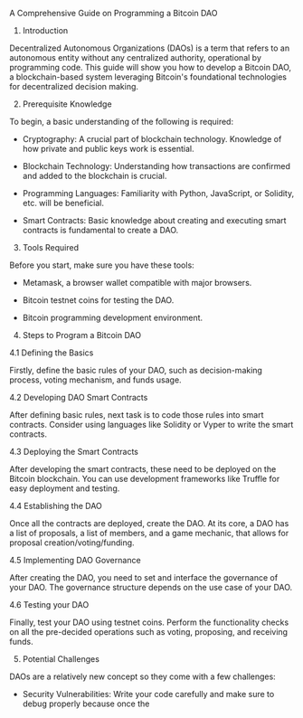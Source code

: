 A Comprehensive Guide on Programming a Bitcoin DAO 

1. Introduction

Decentralized Autonomous Organizations (DAOs) is a term that refers to an autonomous entity without any centralized authority, operational by programming code. This guide will show you how to develop a Bitcoin DAO, a blockchain-based system leveraging Bitcoin's foundational technologies for decentralized decision making. 

2. Prerequisite Knowledge

To begin, a basic understanding of the following is required:

- Cryptography: A crucial part of blockchain technology. Knowledge of how private and public keys work is essential.

- Blockchain Technology: Understanding how transactions are confirmed and added to the blockchain is crucial.  

- Programming Languages: Familiarity with Python, JavaScript, or Solidity, etc. will be beneficial.

- Smart Contracts: Basic knowledge about creating and executing smart contracts is fundamental to create a DAO. 

3. Tools Required

Before you start, make sure you have these tools:

- Metamask, a browser wallet compatible with major browsers.

- Bitcoin testnet coins for testing the DAO.

- Bitcoin programming development environment.

4. Steps to Program a Bitcoin DAO

4.1 Defining the Basics

Firstly, define the basic rules of your DAO, such as decision-making process, voting mechanism, and funds usage.

4.2 Developing DAO Smart Contracts

After defining basic rules, next task is to code those rules into smart contracts. Consider using languages like Solidity or Vyper to write the smart contracts.

4.3 Deploying the Smart Contracts

After developing the smart contracts, these need to be deployed on the Bitcoin blockchain. You can use development frameworks like Truffle for easy deployment and testing.

4.4 Establishing the DAO

Once all the contracts are deployed, create the DAO. At its core, a DAO has a list of proposals, a list of members, and a game mechanic, that allows for proposal creation/voting/funding.

4.5 Implementing DAO Governance

After creating the DAO, you need to set and interface the governance of your DAO. The governance structure depends on the use case of your DAO. 

4.6 Testing your DAO

Finally, test your DAO using testnet coins. Perform the functionality checks on all the pre-decided operations such as voting, proposing, and receiving funds.

5. Potential Challenges

DAOs are a relatively new concept so they come with a few challenges:

- Security Vulnerabilities: Write your code carefully and make sure to debug properly because once the